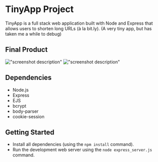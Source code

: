 # TinyApp Project

TinyApp is a full stack web application built with Node and Express that allows users to shorten long URLs (à la bit.ly).
(A very tiny app, but has taken me a while to debug)

## Final Product

!["screenshot description"](#)
!["screenshot description"](#)

## Dependencies

- Node.js
- Express
- EJS
- bcrypt
- body-parser
- cookie-session

## Getting Started

- Install all dependencies (using the `npm install` command).
- Run the development web server using the `node express_server.js` command.